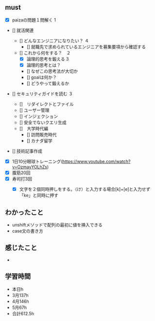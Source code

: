 

## must
- [x] paizaの問題１問解く  1
- [] 就活関連  
  - [] どんなエンジニアになりたい？   ４
    - [] 就職先で求められているエンジニアを募集要項から確認する 
  - [] これから何をする？　２
    - [x] 論理的思考を鍛える 3
    - [x] 論理的思考とは？
    - [] なぜこの思考法が大切か
    - [] goalは何か？
    - [] どうやって鍛えるか
- [] セキュリティガイドを読む  ３
  - []　リダイレクトとファイル
  - [] ユーザー管理
  - [] インジェクション
  - [] 安全でないクエリ生成
  - []　大学時代編
     - [] 訪問販売時代
     - [] カナダ留学

- [] 技術記事作成      
- [x] 1日10分眼球トレーニング(https://www.youtube.com/watch?v=OzmayYOLhZs)
- [x] 腹筋20回
- [x] 寿司打3回
  - [x] 文字を２個同時押しをする。（け）と入力する場合[k]+[e]と入力せず「ke」と同時に押す



## わかったこと
- unshiftメソッドで配列の最初に値を挿入できる
- case文の書き方




## 感じたこと
- 


## 学習時間
  - 本日h
  - 3月137h
  - 4月146h
  - 5月67h
  - 合計612.5h
    
